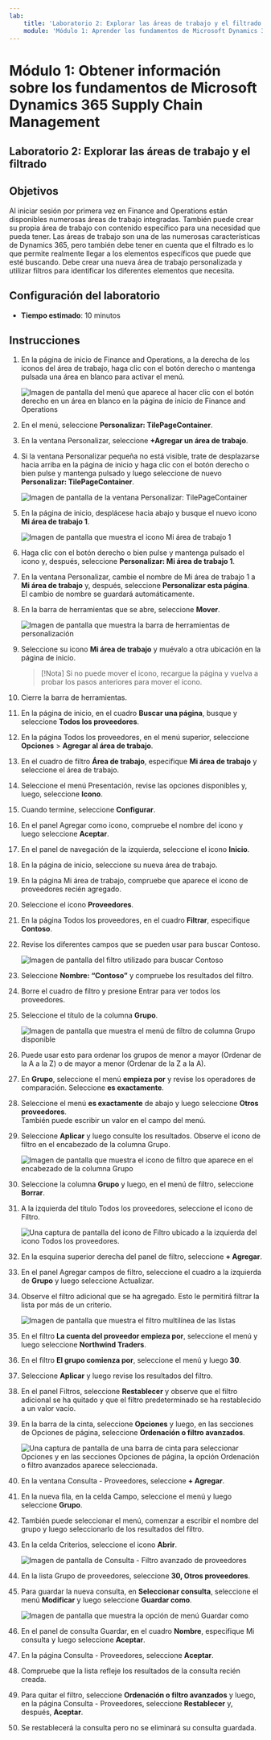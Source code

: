 ```yaml
---
lab:
    title: 'Laboratorio 2: Explorar las áreas de trabajo y el filtrado'
    module: 'Módulo 1: Aprender los fundamentos de Microsoft Dynamics 365 Supply Chain Management'
---
```


# Módulo 1: Obtener información sobre los fundamentos de Microsoft Dynamics 365 Supply Chain Management

## Laboratorio 2: Explorar las áreas de trabajo y el filtrado

## Objetivos

Al iniciar sesión por primera vez en Finance and Operations están disponibles numerosas áreas de trabajo integradas. También puede crear su propia área de trabajo con contenido específico para una necesidad que pueda tener. Las áreas de trabajo son una de las numerosas características de Dynamics 365, pero también debe tener en cuenta que el filtrado es lo que permite realmente llegar a los elementos específicos que puede que esté buscando. Debe crear una nueva área de trabajo personalizada y utilizar filtros para identificar los diferentes elementos que necesita.

## Configuración del laboratorio

   - **Tiempo estimado**: 10 minutos

## Instrucciones

1. En la página de inicio de Finance and Operations, a la derecha de los iconos del área de trabajo, haga clic con el botón derecho o mantenga pulsada una área en blanco para activar el menú.

    ![Imagen de pantalla del menú que aparece al hacer clic con el botón derecho en un área en blanco en la página de inicio de Finance and Operations](./media/m1-common-home-page-right-click-personalize.png)

1. En el menú, seleccione **Personalizar: TilePageContainer**.

1. En la ventana Personalizar, seleccione **+Agregar un área de trabajo**.

1. Si la ventana Personalizar pequeña no está visible, trate de desplazarse hacia arriba en la página de inicio y haga clic con el botón derecho o bien pulse y mantenga pulsado y luego seleccione de nuevo **Personalizar: TilePageContainer**.

    ![Imagen de pantalla de la ventana Personalizar: TilePageContainer](./media/m1-common-home-page-right-click-personalize-window.png)

1. En la página de inicio, desplácese hacia abajo y busque el nuevo icono **Mi área de trabajo 1**.

    ![Imagen de pantalla que muestra el icono Mi área de trabajo 1](./media/m1-common-home-page-my-workspace-1.png)

1. Haga clic con el botón derecho o bien pulse y mantenga pulsado el icono y, después, seleccione **Personalizar: Mi área de trabajo 1**.

1. En la ventana Personalizar, cambie el nombre de Mi área de trabajo 1 a **Mi área de trabajo** y, después, seleccione **Personalizar esta página**.  
    El cambio de nombre se guardará automáticamente.

1. En la barra de herramientas que se abre, seleccione **Mover**.

    ![Imagen de pantalla que muestra la barra de herramientas de personalización](./media/m1-common-personize-this-page-toolbar.png)

1. Seleccione su icono **Mi área de trabajo** y muévalo a otra ubicación en la página de inicio.

    >[!Nota] Si no puede mover el icono, recargue la página y vuelva a probar los pasos anteriores para mover el icono.

1. Cierre la barra de herramientas.

1. En la página de inicio, en el cuadro **Buscar una página**, busque y seleccione **Todos los proveedores**.

1. En la página Todos los proveedores, en el menú superior, seleccione **Opciones** > **Agregar al área de trabajo**.

1. En el cuadro de filtro **Área de trabajo**, especifique **Mi área de trabajo** y seleccione el área de trabajo.

1. Seleccione el menú Presentación, revise las opciones disponibles y, luego, seleccione **Icono**.

1. Cuando termine, seleccione **Configurar**.

1. En el panel Agregar como icono, compruebe el nombre del icono y luego seleccione **Aceptar**.

1. En el panel de navegación de la izquierda, seleccione el icono **Inicio**.

1. En la página de inicio, seleccione su nueva área de trabajo.

1. En la página Mi área de trabajo, compruebe que aparece el icono de proveedores recién agregado.

1. Seleccione el icono **Proveedores**.

1. En la página Todos los proveedores, en el cuadro **Filtrar**, especifique **Contoso**.

1. Revise los diferentes campos que se pueden usar para buscar Contoso.

    ![Imagen de pantalla del filtro utilizado para buscar Contoso](./media/m1-common-filter-vendor-contoso.png)

1. Seleccione **Nombre: “Contoso”** y compruebe los resultados del filtro.

1. Borre el cuadro de filtro y presione Entrar para ver todos los proveedores.

1. Seleccione el título de la columna **Grupo**.

    ![Imagen de pantalla que muestra el menú de filtro de columna Grupo disponible](./media/m1-common-filter-group-column.png)

1. Puede usar esto para ordenar los grupos de menor a mayor (Ordenar de la A a la Z) o de mayor a menor (Ordenar de la Z a la A).

1. En **Grupo**, seleccione el menú **empieza por** y revise los operadores de comparación. Seleccione **es exactamente**.

1. Seleccione el menú **es exactamente** de abajo y luego seleccione **Otros proveedores**.  
    También puede escribir un valor en el campo del menú.

1. Seleccione **Aplicar** y luego consulte los resultados. Observe el icono de filtro en el encabezado de la columna Grupo.

    ![Imagen de pantalla que muestra el icono de filtro que aparece en el encabezado de la columna Grupo](./media/m1-common-group-column-filter.png)

1. Seleccione la columna **Grupo** y luego, en el menú de filtro, seleccione **Borrar**.

1. A la izquierda del título Todos los proveedores, seleccione el icono de Filtro.

    ![Una captura de pantalla del icono de Filtro ubicado a la izquierda del icono Todos los proveedores.](./media/m1-common-all-vendors-page-filter.png)

1. En la esquina superior derecha del panel de filtro, seleccione **+ Agregar**.

1. En el panel Agregar campos de filtro, seleccione el cuadro a la izquierda de **Grupo** y luego seleccione Actualizar.

1. Observe el filtro adicional que se ha agregado. Esto le permitirá filtrar la lista por más de un criterio.

    ![Imagen de pantalla que muestra el filtro multilínea de las listas](./media/m1-common-multi-line-filter.png)

1. En el filtro **La cuenta del proveedor empieza por**, seleccione el menú y luego seleccione **Northwind Traders**.

1. En el filtro **El grupo comienza por**, seleccione el menú y luego **30**.

1. Seleccione **Aplicar** y luego revise los resultados del filtro.

1. En el panel Filtros, seleccione **Restablecer** y observe que el filtro adicional se ha quitado y que el filtro predeterminado se ha restablecido a un valor vacío.

1. En la barra de la cinta, seleccione **Opciones** y luego, en las secciones de Opciones de página, seleccione **Ordenación o filtro avanzados**.

    ![Una captura de pantalla de una barra de cinta para seleccionar Opciones y en las secciones Opciones de página, la opción Ordenación o filtro avanzados aparece seleccionada.](./media/m1-common-advanced-filter-sort-ribbon.png)

1. En la ventana Consulta - Proveedores, seleccione **+ Agregar**.

1. En la nueva fila, en la celda Campo, seleccione el menú y luego seleccione **Grupo**.

1. También puede seleccionar el menú, comenzar a escribir el nombre del grupo y luego seleccionarlo de los resultados del filtro.

1. En la celda Criterios, seleccione el icono **Abrir**.

    ![Imagen de pantalla de Consulta - Filtro avanzado de proveedores](./media/m1-common-inquire-vendor-advanced-filter.png)

1. En la lista Grupo de proveedores, seleccione **30, Otros proveedores**.

1. Para guardar la nueva consulta, en **Seleccionar consulta**, seleccione el menú **Modificar** y luego seleccione **Guardar como**.

    ![Imagen de pantalla que muestra la opción de menú Guardar como](./media/m1-common-inquiry-vendors-advanced-filter-save-as.png)

1. En el panel de consulta Guardar, en el cuadro **Nombre**, especifique Mi consulta y luego seleccione **Aceptar**.

1. En la página Consulta - Proveedores, seleccione **Aceptar**.

1. Compruebe que la lista refleje los resultados de la consulta recién creada.

1. Para quitar el filtro, seleccione **Ordenación o filtro avanzados** y luego, en la página Consulta - Proveedores, seleccione **Restablecer** y, después, **Aceptar**.

1. Se restablecerá la consulta pero no se eliminará su consulta guardada.
